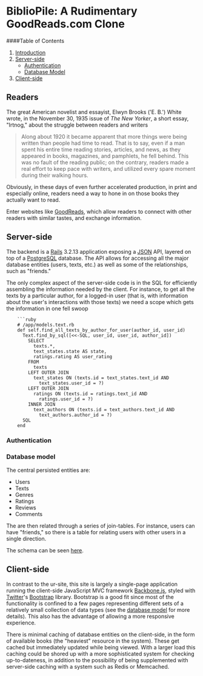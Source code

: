 # BiblioPile: A Rudimentary GoodReads.com Clone

####Table of Contents

1. [Introduction](#readers)
2. [Server-side](#server-side)
    - [Authentication](#authentication)
    - [Database Model](#databasemodel)
3. [Client-side](#client-side)


## Readers

The great American novelist and essayist, Elwyn Brooks ('E. B.') White wrote, in
the November 30, 1935 issue of _The New Yorker_, a short essay, "Irtnog," about the struggle
between readers and writers

> Along about 1920 it became apparent that more things were being written than
> people had time to read.  That is to say, even if a man spent his entire time
> reading stories, articles, and news, as they appeared in books, magazines, and
> pamphlets, he fell behind.  This was no fault of the reading public; on the
> contrary, readers made a real effort to keep pace with writers, and utilized
> every spare moment during their walking hours.

Obviously, in these days of even further accelerated production, in print and
especially online, readers need a way to hone in on those books they actually
want to read.

Enter websites like [GoodReads](https://www.goodreads.com/), which allow readers
to connect with other readers with similar tastes, and exchange information.


## Server-side

The backend is a [Rails](http://rubyonrails.org/) 3.2.13 application exposing a
[JSON](http://www.json.org/) API, layered on top of a [PostgreSQL](http://www.postgresql.org/)
database. The API allows for accessing all the major database entities (users,
texts, etc.) as well as some of the relationships, such as "friends."

The only complex aspect of the server-side code is in the SQL for efficiently
assembling the information needed by the client. For instance, to get all the
texts by a particular author, for a logged-in user (that is, with information
about the user's interactions with those texts) we need a scope which gets the
information in one fell swoop

        ```ruby
        # /app/models.text.rb
        def self.find_all_texts_by_author_for_user(author_id, user_id)
          Text.find_by_sql([<<-SQL, user_id, user_id, author_id])
            SELECT
              texts.*,
              text_states.state AS state,
              ratings.rating AS user_rating
            FROM
              texts
            LEFT OUTER JOIN
              text_states ON (texts.id = text_states.text_id AND
                text_states.user_id = ?)
            LEFT OUTER JOIN
              ratings ON (texts.id = ratings.text_id AND
                ratings.user_id = ?)
            INNER JOIN
              text_authors ON (texts.id = text_authors.text_id AND
                text_authors.author_id = ?)
          SQL
        end




### Authentication


### Database model

The central persisted entities are:

* Users
* Texts
* Genres
* Ratings
* Reviews
* Comments

The are then related through a series of join-tables. For instance, users can
have "friends," so there is a table for relating users with other users in a
single direction.

The schema can be seen [here](https://github.com/imurchie/super-reads/blob/master/db/schema.rb).


## Client-side

In contrast to the ur-site, this site is largely a single-page application running
the client-side JavaScript MVC framework [Backbone.js](http://backbonejs.org/), styled with
[Twitter](http://www.twitter.com/)'s [Bootstrap](http://getbootstrap.com/) library.
Bootstrap is a good fit since most of the functionality is confined to a few pages
representing different sets of a relatively small collection of data types (see
the [database model](#databasemodel) for more details). This also has the advantage
of allowing a more responsive experience.

There is minimal caching of database entities on the client-side, in the form of
available books (the "heaviest" resource in the system). These get cached but
immediately updated while being viewed. With a larger load this caching could be
shored up with a more sophisticated system for checking up-to-dateness, in addition
to the possibility of being supplemented with server-side caching with a system
such as Redis or Memcached.
